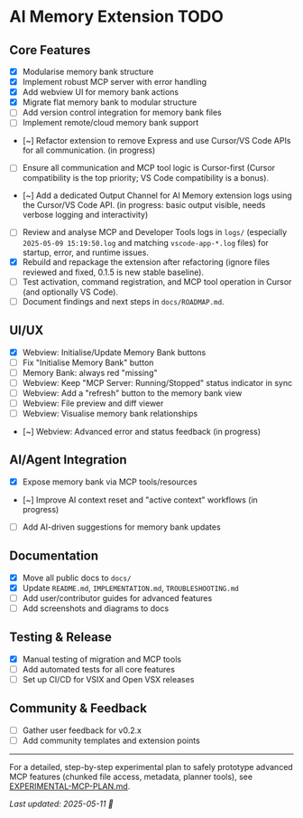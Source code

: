# AI Memory Extension TODO

## Core Features

-   [x] Modularise memory bank structure
-   [x] Implement robust MCP server with error handling
-   [x] Add webview UI for memory bank actions
-   [x] Migrate flat memory bank to modular structure
-   [ ] Add version control integration for memory bank files
-   [ ] Implement remote/cloud memory bank support
-   [~] Refactor extension to remove Express and use Cursor/VS Code APIs for all communication. (in progress)
-   [ ] Ensure all communication and MCP tool logic is Cursor-first (Cursor compatibility is the top priority; VS Code compatibility is a bonus).
-   [~] Add a dedicated Output Channel for AI Memory extension logs using the Cursor/VS Code API. (in progress: basic output visible, needs verbose logging and interactivity)
-   [ ] Review and analyse MCP and Developer Tools logs in `logs/` (especially `2025-05-09 15:19:50.log` and matching `vscode-app-*.log` files) for startup, error, and runtime issues.
-   [x] Rebuild and repackage the extension after refactoring (ignore files reviewed and fixed, 0.1.5 is new stable baseline).
-   [ ] Test activation, command registration, and MCP tool operation in Cursor (and optionally VS Code).
-   [ ] Document findings and next steps in `docs/ROADMAP.md`.

## UI/UX

-   [x] Webview: Initialise/Update Memory Bank buttons
-   [ ] Fix "Initialise Memory Bank" button
-   [ ] Memory Bank: always red "missing"
-   [ ] Webview: Keep "MCP Server: Running/Stopped" status indicator in sync
-   [ ] Webview: Add a "refresh" button to the memory bank view
-   [ ] Webview: File preview and diff viewer
-   [ ] Webview: Visualise memory bank relationships
-   [~] Webview: Advanced error and status feedback (in progress)

## AI/Agent Integration

-   [x] Expose memory bank via MCP tools/resources
-   [~] Improve AI context reset and "active context" workflows (in progress)
-   [ ] Add AI-driven suggestions for memory bank updates

## Documentation

-   [x] Move all public docs to `docs/`
-   [x] Update `README.md`, `IMPLEMENTATION.md`, `TROUBLESHOOTING.md`
-   [ ] Add user/contributor guides for advanced features
-   [ ] Add screenshots and diagrams to docs

## Testing & Release

-   [x] Manual testing of migration and MCP tools
-   [ ] Add automated tests for all core features
-   [ ] Set up CI/CD for VSIX and Open VSX releases

## Community & Feedback

-   [ ] Gather user feedback for v0.2.x
-   [ ] Add community templates and extension points

---

For a detailed, step-by-step experimental plan to safely prototype advanced MCP features (chunked file access, metadata, planner tools), see [EXPERIMENTAL-MCP-PLAN.md](./EXPERIMENTAL-MCP-PLAN.md).

_Last updated: 2025-05-11 🐹_
